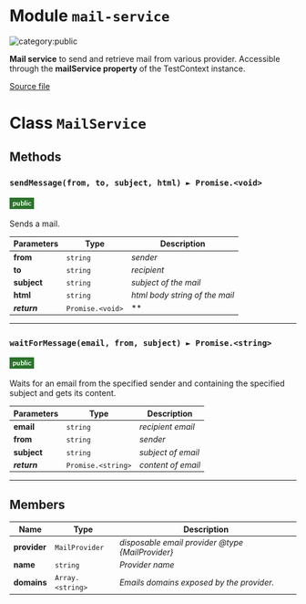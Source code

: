 # Module `mail-service`

![category:public](https://img.shields.io/badge/category-public-FF5000.svg?style=flat-square)

**Mail service** to send and retrieve mail from various provider.
Accessible through the **mailService property** of the TestContext instance.

[Source file](../src/mail-service.js)

# Class `MailService`



## Methods

### `sendMessage(from, to, subject, html) ► Promise.<void>`

![modifier: public](images/badges/modifier-public.png)

Sends a mail.

Parameters | Type | Description
--- | --- | ---
__from__ | `string` | *sender*
__to__ | `string` | *recipient*
__subject__ | `string` | *subject of the mail*
__html__ | `string` | *html body string of the mail*
__*return*__ | `Promise.<void>` | **

---

### `waitForMessage(email, from, subject) ► Promise.<string>`

![modifier: public](images/badges/modifier-public.png)

Waits for an email from the specified sender and containing the specified subject
and gets its content.

Parameters | Type | Description
--- | --- | ---
__email__ | `string` | *recipient email*
__from__ | `string` | *sender*
__subject__ | `string` | *subject of email*
__*return*__ | `Promise.<string>` | *content of email*

---

## Members

Name | Type | Description
--- | --- | ---
__provider__ | `MailProvider` | *disposable email provider @type {MailProvider}*
__name__ | `string` | *Provider name*
__domains__ | `Array.<string>` | *Emails domains exposed by the provider.*
